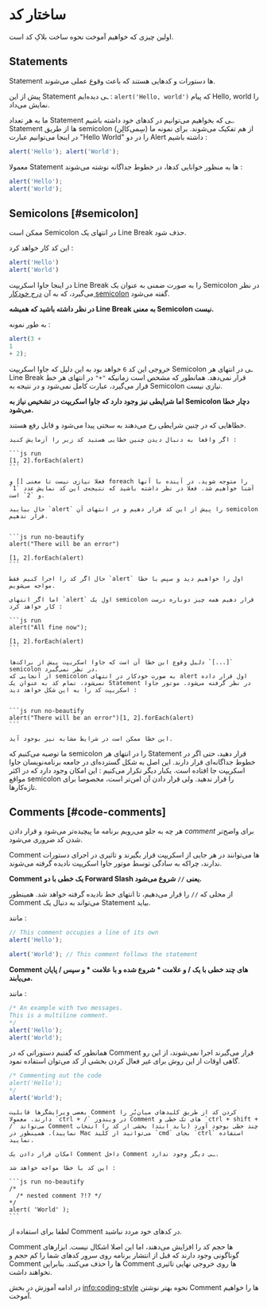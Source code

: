 # ساختار کد

اولین چیزی که خواهیم آموخت نحوه ساخت بلاکِ کد است.

## Statements

Statement ها دستورات و کدهایی هستند که باعث وقوع عملی می‌شوند.

پیش از این Statement ـی دیده‌ایم : `alert('Hello, world')` که پیام Hello, world را نمایش می‌داد.

ما به هر تعداد Statement ـی که بخواهیم می‌توانیم در کدهای خود داشته باشیم. Statement ها از طریق semicolon (سِمی‌کالِن) از هم تفکیک می‌شوند. ‌برای نمونه ما در اینجا می‌توانیم عبارت "Hello World" را در دو Alert داشته باشیم :

```js run no-beautify
alert('Hello'); alert('World');
```

معمولا Statement ها به منظور خوانایی کدها، در خطوط جداگانه نوشته می‌شوند :

```js run no-beautify
alert('Hello');
alert('World');
```

## Semicolons [#semicolon]

ممکن است Semicolon در انتهای یک Line Break حذف شود.

این کد کار خواهد کرد :

```js run no-beautify
alert('Hello')
alert('World')
```
در اینجا جاوا اسکریپت Line Break را به صورت ضمنی به عنوان یک Semicolon در نظر می‌گیرد، که به آن [درج خودکار semicolon](https://tc39.github.io/ecma262/#sec-automatic-semicolon-insertion) گفته می‌شود.

**در نظر داشته باشید که همیشه Line Break به معنی Semicolon نیست.**

به طور نمونه :

```js run no-beautify
alert(3 +
1
+ 2);
```

خروجی این کد `6` خواهد بود به این دلیل که جاوا اسکریپت Semicolon ـی در انتهای هر Line Break قرار نمی‌دهد. همانطور که مشخص است زمانیکه `"+"` در انتهای هر خط قرار می‌گیرد، عبارت کامل نمی‌شود و در نتیجه به Semicolon نیازی نیست.

**اما شرایطی نیز وجود دارد که جاوا اسکریپت در تشخیص نیاز به Semicolon دچار خطا می‌شود.**

خطاهایی که در چنین شرایطی رخ می‌دهند به سختی پیدا می‌شود و قابل رفع هستند.

````smart header="نمونه‌ای از یک خطا"
اگر واقعا به دنبال دیدن چنین خطایی هستید کد زیر را آزمایش کنید :

```js run
[1, 2].forEach(alert)
```

فعلا نیازی نیست تا معنی [] و foreach را متوجه شوید. در آینده با آنها آشنا خواهیم شد. فعلا در نظر داشته باشید که نتیجه‌ی این کد نمایش عدد `1` و `2` است.

حال بیایید `alert` را پیش از این کد قرار دهیم و در انتهای آن semicolon قرار ندهیم.


```js run no-beautify
alert("There will be an error")

[1, 2].forEach(alert)
```

حال اگر کد را اجرا کنیم فقط `alert` اول را خواهیم دید و سپس با خطا مواجه می‌شویم.

اما اگر انتهای `alert` اول یک semicolon قرار دهیم همه چیز دوباره درست کار خواهد کرد :

```js run
alert("All fine now");

[1, 2].forEach(alert)  
```

دلیل وقوع این خطا آن است که جاوا اسکریپت پیش از براکت‌ها `[...]` semicolon در نظر نمی‌گیرد.
از آنجایی که semicolon به صورت خودکار در انتهای alert اول قرار داده نمی‌شود، تمام کد به عنوان یک Statement در نظر گرفته می‌شود. موتور جاوا اسکریپت کد را به این شکل خواهد دید :


```js run no-beautify
alert("There will be an error")[1, 2].forEach(alert)
```

این خطا ممکن است در شرایط مشابه نیز بوجود آید.
````

ما توصیه می‌کنیم که semicolon را در انتهای هر Statement قرار دهید، حتی اگر در خطوط جداگانه‌ای قرار دارند. این اصل به شکل گسترده‌ای در جامعه برنامه‌نویسان جاوا اسکریپت جا افتاده است.
یکبار دیگر تکرار می‌کنیم : این امکان وجود دارد که در اکثر مواقع semicolon را قرار ندهید. ولی قرار دادن آن امن‌تر است، مخصوصا برای تازه‌کارها.


## Comments [#code-comments]

هر چه به جلو می‌رویم برنامه ما پیچیده‌تر می‌شود و قرار دادن *comment* برای واضح‌تر شدن کد ضروری می‌شود.

Comment ها می‌توانند در هر جایی از اسکریپت قرار بگیرند و تاثیری در اجرای دستورات ندارند، چراکه به سادگی توسط موتور جاوا اسکریپت نادیده گرفته می‌شوند.

**Comment یک خطی با دو Forward Slash یعنی `//` شروع می‌شود.**

از محلی که `//` را قرار می‌دهیم، تا انتهای خط نادیده گرفته خواهد شد. همینطور Comment می‌تواند به دنبال یک Statement بیاید.

مانند :

```js run
// This comment occupies a line of its own
alert('Hello');

alert('World'); // This comment follows the statement
```

**Comment های چند خطی با یک /  و علامت * شروع شده و با علامت * و سپس / پایان می‌یابند.**

مانند :

```js run
/* An example with two messages.
This is a multiline comment.
*/
alert('Hello');
alert('World');
```

همانطور که گفتیم دستوراتی که در Comment قرار می‌گیرند اجرا نمی‌شوند، از این رو گاهی اوقات از این روش برای غیر فعال کردن بخشی از کد می‌توان استفاده نمود.

```js run
/* Commenting out the code
alert('Hello');
*/
alert('World');
```

```smart header="از کلیدهای میان‌بُر استفاده کنید"
بعضی ویرایشگرها قابلیت Comment کردن کد از طریق کلیدهای میان‌بُر را دارند. معمولا `ctrl + /` در ویندوز Comment های تک خطی و `ctrl + shift + /` می‌تواند Comment چند خطی بوجود آورد (باید ابتدا بخشی از کد را انتخاب نمایید). همینطور در Mac می‌توانید از کلید `cmd` بجای `ctrl` استفاده نمایید. 
```

````warn header="Comment های تو در تو حساب نمی‌شوند"
امکان قرار دادن یک Comment داخل Comment ـی دیگر وجود ندارد.

این کد با خطا مواجه خواهد شد :

```js run no-beautify
/*
  /* nested comment ?!? */
*/
alert( 'World' );
```
````

لطفا برای استفاده از Comment در کدهای خود مردد نباشید.

Comment ها حجم کد را افزایش می‌دهند، اما این اصلا اشکال نیست. ابزارهای گوناگونی وجود دارند که قبل از انتشار برنامه روی سروِر کدهای شما را کم حجم و Comment ها را حذف می‌کنند. بنابراین Comment ها روی خروجی نهایی تاثیری نخواهند داشت.

در ادامه آموزش در بخش <info:coding-style> نحوه بهتر نوشتن Comment ها را خواهیم آموخت.
